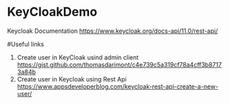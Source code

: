 # KeyCloakDemo
Keycloak Documentation https://www.keycloak.org/docs-api/11.0/rest-api/


#Useful links
1. Create user in KeyCloak usind admin client https://gist.github.com/thomasdarimont/c4e739c5a319cf78a4cff3b87173a84b
2. Create user in Keycloak using Rest Api https://www.appsdeveloperblog.com/keycloak-rest-api-create-a-new-user/
